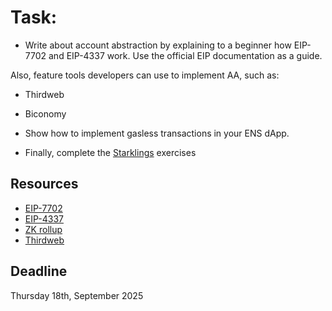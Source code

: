 # Task:

- Write about account abstraction by explaining to a beginner how EIP-7702 and EIP-4337 work.
Use the official EIP documentation as a guide.

Also, feature tools developers can use to implement AA, such as:

- Thirdweb
- Biconomy

- Show how to implement gasless transactions in your ENS dApp.
- Finally, complete the [Starklings](https://starklings.app/exercise/intro1) exercises

## Resources
- [EIP-7702](https://eips.ethereum.org/EIPS/eip-7702)
- [EIP-4337](https://eips.ethereum.org/EIPS/eip-4337)
- [ZK rollup](https://rareskills.io/zk-book?r=ga&gad_source=1&gad_campaignid=21855645041&gbraid=0AAAAAo-58I9bggQ8Wzp1LGTpNrthPY5cL&gclid=CjwKCAjwlaTGBhANEiwAoRgXBUXcUdVI7dfhEfkSWVLWQDK0_zNY_Wath6tEeP_35nI_YpsXxJxQgBoCzE4QAvD_BwE#brxe-mzqdsb)
- [Thirdweb](https://portal.thirdweb.com/transactions/sponsor)

## Deadline 
Thursday 18th, September 2025